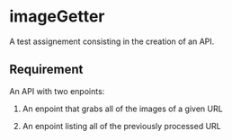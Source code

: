 # imageGetter

A test assignement consisting in the creation of an API.

## Requirement

An API with two enpoints:

1. An enpoint that grabs all of the images of a given URL

2. An enpoint listing all of the previously processed URL
